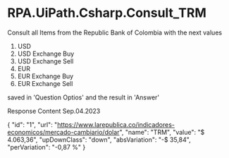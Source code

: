 # RPA.UiPath.Csharp.Consult_TRM

Consult all Items from the Republic Bank of Colombia with the next values

1. USD
2. USD Exchange Buy
3. USD Exchange Sell
4. EUR
5. EUR Exchange Buy
6. EUR Exchange Sell

saved in 'Question Optios' and the result in 'Answer'

Response Content Sep.04.2023

  {
    "id": "1",
    "url": "https://www.larepublica.co/indicadores-economicos/mercado-cambiario/dolar",
    "name": "TRM",
    "value": "$ 4.063,36",
    "upDownClass": "down",
    "absVariation": "-$ 35,84",
    "perVariation": "-0,87 %"
  }
